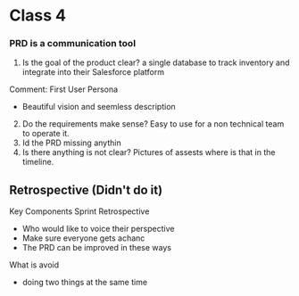 # Class 4
### PRD is a communication tool
1. Is the goal of the product clear? a single database to track inventory and integrate into their Salesforce platform

Comment: First User Persona
- Beautiful vision and seemless description
2. Do the requirements make sense? Easy to use for a non technical team to operate it.
3. Id the PRD missing anythin
4. Is there anything is not clear? Pictures of assests where is that in the timeline.

## Retrospective (Didn't do it)

Key Components Sprint Retrospective
- Who would like to voice their perspective 
- Make sure everyone gets achanc
- The PRD can be improved in these ways

What is avoid
- doing two things at the same time